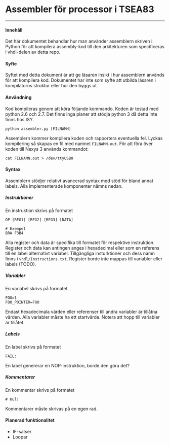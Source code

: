 # Assembler för processor i TSEA83
----------------------------------
#### Innehåll
Det här dokumentet behandlar hur man använder assemblern skriven i Python för att kompilera assembly-kod till den arkitekturen som specificeras i vhdl-delen av detta repo.

#### Syfte
Syftet med detta dokument är att ge läsaren insikt i hur assemblern används för att kompilera kod. Dokumentet har inte som syfte att utbilda läsaren i kompilatorns struktur eller hur den byggs ut.

#### Användning
Kod kompileras genom att köra följande kommando. Koden är testad med python 2.6 och 2.7. Det finns inga planer att stödja python 3 då detta inte finns hos ISY.
```
python assembler.py [FILNAMN]
```

Assemblern kommer kompilera koden och rapportera eventuella fel. Lyckas kompilering så skapas en fil med namnet `FILNAMN.out`. För att föra över koden till Nexys 3 används kommandot:
```
cat FILNAMN.out > /dev/ttyUSB0
```

#### Syntax
Assemblern stödjer relativt avancerad syntax med stöd för bland annat labels. Alla implementerade komponenter nämns nedan.

##### Instruktioner
En instruktion skrivs på formatet
```
OP [REG1] [REG2] [REG3] [DATA]

# Exempel
BRA F3B4
```
Alla register och data är specifika till formatet för respektive instruktion. Register och data kan antingen anges i hexadecimal eller som en referens till en label alternativt variabel. Tillgängliga insturktioner och dess namn finns i `vhdl/Instructions.txt`. Register borde inte mappas till variabler eller labels (TODO).

##### Variabler
En variabel skrivs på formatet
```
FOO=1
FOO_POINTER=FOO
```

Endast hexadecimala värden eller referenser till andra variabler är tillåtna värden. Alla variabler måste ha ett startvärde. Notera att hopp till variabler är tillåtet.

##### Labels
En label skrivs på formatet
```
FAIL:
```
En label genererar en NOP-instruktion, borde den göra det?

##### Kommentarer
En kommentar skrivs på formatet
```
# Kul!
```
Kommentarer måste skrivas på en egen rad.

#### Planerad funktionalitet
- IF-satser
- Loopar
